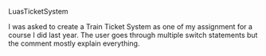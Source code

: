 LuasTicketSystem

I was asked to create a Train Ticket System as one of my assignment for a course I did last year. The user goes through multiple switch statements but the comment mostly explain everything.
